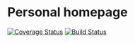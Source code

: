 # Personal homepage

[![Coverage Status](https://coveralls.io/repos/github/vergissberlin/andrelademann-de/badge.svg?branch=master)](https://coveralls.io/github/vergissberlin/andrelademann-de?branch=master)
[![Build Status](https://travis-ci.org/vergissberlin/andrelademann-de.svg?branch=master)](https://travis-ci.org/vergissberlin/andrelademann-de)
